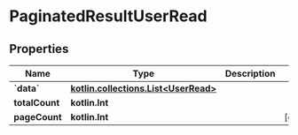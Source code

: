 
# PaginatedResultUserRead

## Properties
Name | Type | Description | Notes
------------ | ------------- | ------------- | -------------
**&#x60;data&#x60;** | [**kotlin.collections.List&lt;UserRead&gt;**](UserRead.md) |  | 
**totalCount** | **kotlin.Int** |  | 
**pageCount** | **kotlin.Int** |  |  [optional]



